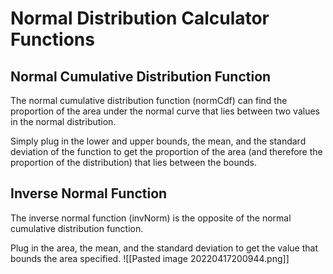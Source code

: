 # Normal Distribution Calculator Functions
## Normal Cumulative Distribution Function
The normal cumulative distribution function (normCdf) can find the proportion of the area under the normal curve that lies between two values in the normal distribution.

Simply plug in the lower and upper bounds, the mean, and the standard deviation of the function to get the proportion of the area (and therefore the proportion of the distribution) that lies between the bounds.

## Inverse Normal Function
The inverse normal function (invNorm) is the opposite of the normal cumulative distribution function.

Plug in the area, the mean, and the standard deviation to get the value that bounds the area specified.
![[Pasted image 20220417200944.png]]